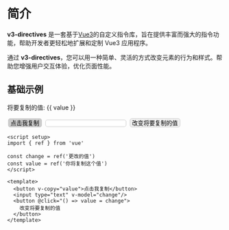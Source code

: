 # 简介

**v3-directives** 是一套基于[Vue3](https://cn.vuejs.org/)的自定义指令库，旨在提供丰富而强大的指令功能，帮助开发者更轻松地扩展和定制 Vue3 应用程序。

通过 **v3-directives**，您可以用一种简单、灵活的方式改变元素的行为和样式。帮助您增强用户交互体验，优化页面性能。

## 基础示例

<script setup >
  import { ref } from 'vue'

  const change = ref('更改的值')
  const value = ref('你将复制这个值')
</script>

<p>将要复制的值: {{ value }}</p>
<button v-copy="value"
  style="border: 1px solid #ccc;border-radius: 5px;margin: 2px;padding: 0 5px;background-color: #ccc;color:#000;">点击我复制</button>
<input type="text" v-model="change"
  style="border: 1px solid #ccc;border-radius: 5px;margin: 2px;padding: 0 5px;" />
<button
  @click="
    () => {
      value = change
    }
  "
  style="border: 1px solid #ccc;border-radius: 5px;margin: 2px;padding: 0 5px;"
>
  改变将要复制的值
</button>

```typescripts{9}
<script setup>
import { ref } from 'vue'

const change = ref('更改的值')
const value = ref('你将复制这个值')
</script>

<template>
  <button v-copy="value">点击我复制</button>
  <input type="text" v-model="change"/>
  <button @click="() => value = change">
    改变将要复制的值
  </button>
</template>
```
